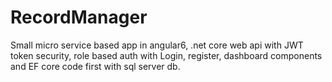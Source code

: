 # RecordManager
Small micro service based app in angular6, .net core web api with JWT token security, role based auth with Login, register, dashboard components and EF core code first with sql server db. 
